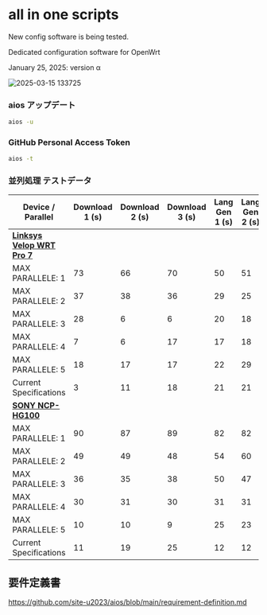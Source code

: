 # all in one scripts

New config software is being tested.

Dedicated configuration software for OpenWrt

January 25, 2025: version α

![2025-03-15 133725](https://github.com/user-attachments/assets/e3c7cef3-140d-4583-ae63-378e6e40d83d)

### aios アップデート
```sh
aios -u
```

### GitHub Personal Access Token
```sh
aios -t
```

### 並列処理 テストデータ

| Device / Parallel | Download 1 (s) | Download 2 (s) | Download 3 (s) | Lang Gen 1 (s) | Lang Gen 2 (s) | Lang Gen 3 (s) |
|-------------------|---------------|---------------|---------------|---------------|---------------|---------------|
| [**Linksys Velop WRT Pro 7**](https://qiita.com/site_u/items/aa619d4330a4f206d16b) |               |               |               |               |               |               |
| MAX PARALLELE: 1  | 73            | 66            | 70            | 50            | 51            | 49            |
| MAX PARALLELE: 2  | 37            | 38            | 36            | 29            | 25            | 24            |
| MAX PARALLELE: 3  | 28            | 6             | 6             | 20            | 18            | 18            |
| MAX PARALLELE: 4  | 7             | 6             | 17            | 17            | 18            | 22            |
| MAX PARALLELE: 5  | 18            | 17            | 17            | 22            | 29            | 26            |
| Current Specifications | 3             | 11            | 18            | 21            | 21            | 18            |
| [**SONY NCP-HG100**](https://qiita.com/site_u/items/e07cd5b6326039e45fde) |               |               |               |               |               |               |
| MAX PARALLELE: 1  | 90            | 87            | 89            | 82            | 82            | 82            |
| MAX PARALLELE: 2  | 49            | 49            | 48            | 54            | 60            | 59            |
| MAX PARALLELE: 3  | 36            | 35            | 38            | 50            | 47            | 42            |
| MAX PARALLELE: 4  | 30            | 31            | 30            | 31            | 31            | 32            |
| MAX PARALLELE: 5  | 10            | 10            | 9             | 25            | 23            | 23            |
| Current Specifications | 11            | 19            | 25            | 12            | 12            | 13            |

## 要件定義書

https://github.com/site-u2023/aios/blob/main/requirement-definition.md

